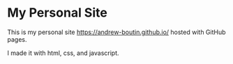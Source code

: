 # My Personal Site

This is my personal site https://andrew-boutin.github.io/ hosted with GitHub pages.

I made it with html, css, and javascript.

